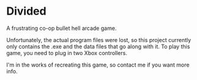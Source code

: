 # Divided
A frustrating co-op bullet hell arcade game.

Unfortunately, the actual program files were lost, so this project currently only contains the .exe and the data files that go along with it.
To play this game, you need to plug in two Xbox controllers.

I'm in the works of recreating this game, so contact me if you want more info.
